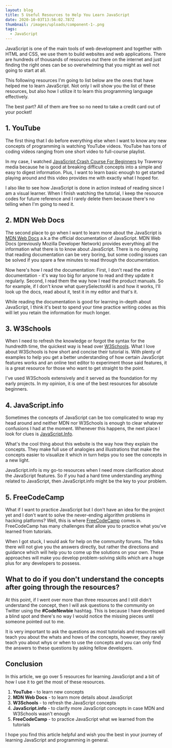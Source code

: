 ```yaml
---
layout: blog
title: 5 Useful Resources to Help You Learn JavaScript
date: 2020-10-03T13:56:02.787Z
thumbnail: /images/uploads/component-1-.png
tags:
  - JavaScript
---
```

JavaScript is one of the main tools of web development and together with HTML and CSS, we use them to build websites and web applications. There are hundreds of thousands of resources out there on the internet and just finding the right ones can be so overwhelming that you might as well not going to start at all.

This following resources I'm going to list below are the ones that have helped me to learn JavaScript. Not only I will show you the list of these resources, but also how I utilize it to learn this programming language effectively.

The best part? All of them are free so no need to take a credit card out of your pocket!

## 1. YouTube

The first thing that I do before everything else when I want to know any new concepts of programming is watching YouTube videos. YouTube has tons of coding videos ranging from one short video to full-course playlist.

In my case, I watched [JavaScript Crash Course For Beginners](https://www.youtube.com/watch?v=hdI2bqOjy3c) by Traversy media because he is good at breaking difficult concepts into a simple and easy to digest information. Plus, I want to learn basic enough to get started playing around and this video provides me with exactly what I hoped for.

I also like to see how JavaScript is done in action instead of reading since I am a visual learner. When I finish watching the tutorial, I keep the resource codes for future reference and I rarely delete them because there's no telling when I'm going to need it.

## 2. MDN Web Docs 

The second place to go when I want to learn more about the JavaScript is [MDN Web Docs](https://developer.mozilla.org/en-US/) a.k.a the official documentation of JavaScript. MDN Web Docs (previously Mozilla Developer Network) provides everything all the information what there is to know about JavaScript. There is no denying that reading documentation can be very boring, but some coding issues can be solved if you spare a few minutes to read through the documentation.

Now here's how I read the documentation: First, I don't read the entire documentation - it's way too big for anyone to read and they update it regularly. Second, I read them the way how I read the product manuals. So for example, if I don't know what querySelectorAll is and how it works, I'll look up the docs, read about it, test it in my editor and that's it.

While reading the documentation is good for learning in-depth about JavaScript, I think it's best to spend your time practice writing codes as this will let you retain the information for much longer.

## 3. W3Schools

When I need to refresh the knowledge or forgot the syntax for the hundredth time, the quickest way is head over [W3Schools](https://www.w3schools.com/). What I love about W3Schools is how short and concise their tutorial is. With plenty of examples to help you get a better understanding of how certain JavaScript features works and an online text editor to experiment those said features, it is a great resource for those who want to get straight to the point.

I've used W3Schools extensively and it served as the foundation for my early projects. In my opinion, it is one of the best resources for absolute beginners.

## 4. JavaScript.info

Sometimes the concepts of JavaScript can be too complicated to wrap my head around and neither MDN nor W3Schools is enough to clear whatever confusions I had at the moment. Whenever this happens, the next place I look for clues is [JavaScript.Info](https://javascript.info/).

What's the cool thing about this website is the way how they explain the concepts. They make full use of analogies and illustrations that make the concepts easier to visualize it which in turn helps you to see the concepts in a new light.

JavaScript.info is my go-to resources when I need more clarification about the JavaScript features. So if you had a hard time understanding anything related to JavaScript, then JavaScript.info might be the key to your problem.

## 5. FreeCodeCamp

What if I want to practice JavaScript but I don't have an idea for the project yet and I don't want to solve the never-ending algorithm problems in hacking platforms? Well, this is where [FreeCodeCamp](https://www.freecodecamp.org/) comes in. FreeCodeCamp has many challenges that allow you to practice what you've learned from tutorials.

When I got stuck, I would ask for help on the community forums. The folks there will not give you the answers directly, but rather the directions and guidance which will help you to come up the solutions on your own. These approaches will make you develop problem-solving skills which are a huge plus for any developers to possess. 

## What to do if you don't understand the concepts after going through the resources?

At this point, if I went over more than three resources and I still didn't understand the concept, then I will ask questions to the community on Twitter using the **#CodeNewbie** hashtag. This is because I have developed a blind spot and there's no way I would notice the missing pieces until someone pointed out to me.

It is very important to ask the questions as most tutorials and resources will teach you about the whats and hows of the concepts, however, they rarely teach you about whys or when to use the concepts and you can only find the answers to these questions by asking fellow developers.

## Conclusion

In this article, we go over 5 resources for learning JavaScript and a bit of how I use it to get the most of these resources.

1. **YouTube** - to learn new concepts
2. **MDN Web Docs** - to learn more details about JavaScript
3. **W3Schools** - to refresh the JavaScript concepts
4. **JavaScript.info** - to clarify more JavaScript concepts in case MDN and W3Schools wasn't enough
5. **FreeCodeCamp** - to practice JavaScript what we learned from the tutorials

I hope you find this article helpful and wish you the best in your journey of learning JavaScript and programming in general.